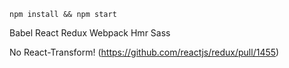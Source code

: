 
```
npm install && npm start
```

Babel
React
Redux
Webpack
Hmr
Sass

No React-Transform!
(https://github.com/reactjs/redux/pull/1455)
